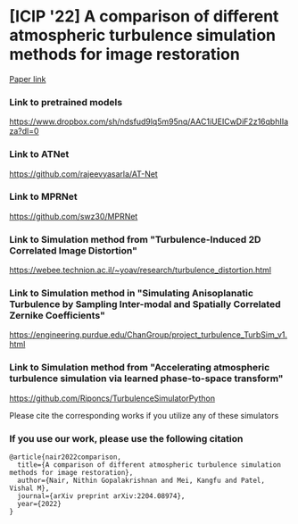# [ICIP '22] A comparison of different atmospheric turbulence simulation methods for image restoration

[Paper link](https://ieeexplore.ieee.org/abstract/document/9897969)

### Link to pretrained models
 https://www.dropbox.com/sh/ndsfud9lq5m95nq/AAC1iUEICwDiF2z16qbhIIaza?dl=0
 
### Link to ATNet
https://github.com/rajeevyasarla/AT-Net

### Link to MPRNet
https://github.com/swz30/MPRNet 

### Link to Simulation method from "Turbulence-Induced 2D Correlated Image Distortion"

https://webee.technion.ac.il/~yoav/research/turbulence_distortion.html

### Link to Simulation method in "Simulating Anisoplanatic Turbulence by Sampling Inter-modal and Spatially Correlated Zernike Coefficients"

https://engineering.purdue.edu/ChanGroup/project_turbulence_TurbSim_v1.html

### Link to Simulation method from "Accelerating atmospheric turbulence simulation via learned phase-to-space transform"

https://github.com/Riponcs/TurbulenceSimulatorPython

Please cite the corresponding works if you utilize any of these simulators

### If you use our work, please use the following citation
```
@article{nair2022comparison,
  title={A comparison of different atmospheric turbulence simulation methods for image restoration},
  author={Nair, Nithin Gopalakrishnan and Mei, Kangfu and Patel, Vishal M},
  journal={arXiv preprint arXiv:2204.08974},
  year={2022}
}
```
